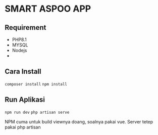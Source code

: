 # SMART ASPOO APP

## Requirement

- PHP8.1
- MYSQL
- Nodejs
- 
## Cara Install

`composer install`
`npm install`

## Run Aplikasi

`npm run dev`
`php artisan serve`

NPM cuma untuk build viewnya doang, soalnya pakai vue. Server tetep pakai php artisan

